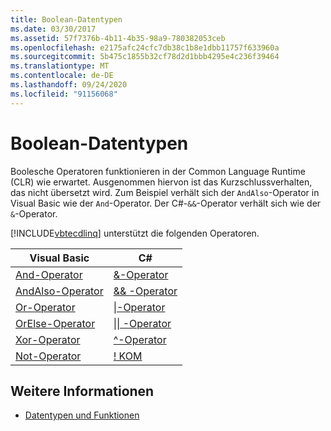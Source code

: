 ```yaml
---
title: Boolean-Datentypen
ms.date: 03/30/2017
ms.assetid: 57f7376b-4b11-4b35-98a9-780382053ceb
ms.openlocfilehash: e2175afc24cfc7db38c1b8e1dbb11757f633960a
ms.sourcegitcommit: 5b475c1855b32cf78d2d1bbb4295e4c236f39464
ms.translationtype: MT
ms.contentlocale: de-DE
ms.lasthandoff: 09/24/2020
ms.locfileid: "91156068"
---
```

# <a name="boolean-data-types"></a>Boolean-Datentypen

Boolesche Operatoren funktionieren in der Common Language Runtime (CLR) wie erwartet. Ausgenommen hiervon ist das Kurzschlussverhalten, das nicht übersetzt wird. Zum Beispiel verhält sich der `AndAlso`-Operator in Visual Basic wie der `And`-Operator. Der C#-`&&`-Operator verhält sich wie der `&`-Operator.  
  
 [!INCLUDE[vbtecdlinq](../../../../../../includes/vbtecdlinq-md.md)] unterstützt die folgenden Operatoren.  
  
|Visual Basic|C#|  
|------------------|---------|  
|[And-Operator](../../../../../visual-basic/language-reference/operators/and-operator.md)|[&-Operator](../../../../../csharp/language-reference/operators/boolean-logical-operators.md#logical-and-operator-)|  
|[AndAlso-Operator](../../../../../visual-basic/language-reference/operators/andalso-operator.md)|[&& -Operator](../../../../../csharp/language-reference/operators/boolean-logical-operators.md#conditional-logical-and-operator-)|  
|[Or-Operator](../../../../../visual-basic/language-reference/operators/or-operator.md)|[&#124;-Operator](../../../../../csharp/language-reference/operators/boolean-logical-operators.md#logical-or-operator-)|  
|[OrElse-Operator](../../../../../visual-basic/language-reference/operators/orelse-operator.md)|[&#124;&#124; -Operator](../../../../../csharp/language-reference/operators/boolean-logical-operators.md#conditional-logical-or-operator-)|  
|[Xor-Operator](../../../../../visual-basic/language-reference/operators/xor-operator.md)|[^-Operator](../../../../../csharp/language-reference/operators/boolean-logical-operators.md#logical-exclusive-or-operator-)|  
|[Not-Operator](../../../../../visual-basic/language-reference/operators/not-operator.md)|[\! KOM](../../../../../csharp/language-reference/operators/boolean-logical-operators.md#logical-negation-operator-)|  
  
## <a name="see-also"></a>Weitere Informationen

- [Datentypen und Funktionen](data-types-and-functions.md)

